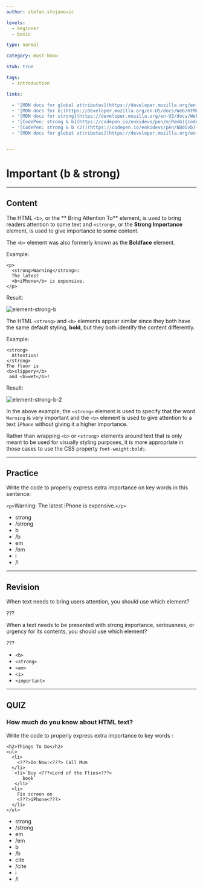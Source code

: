 ```yaml
---
author: stefan.stojanovic

levels:
  - beginner
  - basic

type: normal

category: must-know

stub: true

tags:
  - introduction

links:

  - '[MDN docs for global attributes](https://developer.mozilla.org/en-US/docs/Web/HTML/Global_attributes){website}'
  - '[MDN docs for b](https://developer.mozilla.org/en-US/docs/Web/HTML/Element/b){website}'
  - '[MDN docs for strong](https://developer.mozilla.org/en-US/docs/Web/HTML/Element/strong){website}'
  - '[CodePen: strong & b](https://codepen.io/enkidevs/pen/mjRemb){code}'
  - '[CodePen: strong & b (2)](https://codepen.io/enkidevs/pen/NBdGvb){code}'
  - '[MDN docs for globat attributes](https://developer.mozilla.org/en-US/docs/Web/HTML/Global_attributes){website}'


---
```

# Important (b & strong)
---
## Content

The HTML `<b>`, or the ** Bring Attention To** element, is used to bring readers attention to some text and `<strong>`, or the **Strong Importance** element, is used to give importance to some content.

The `<b>` element was also formerly known as the **Boldface** element.

Example:
```
<p>
  <strong>Warning</strong>:
  The latest
  <b>iPhone</b> is expensive.
</p>
```
Result:

![element-strong-b](%3Csvg%20xmlns%3D%22http%3A%2F%2Fwww.w3.org%2F2000%2Fsvg%22%20width%3D%22320%22%20height%3D%2278%22%3E%3Cg%20fill%3D%22none%22%20fill-rule%3D%22evenodd%22%3E%3Crect%20width%3D%22320%22%20height%3D%2278%22%20fill%3D%22%23FFF%22%20rx%3D%229%22%2F%3E%3Ctext%20fill%3D%22%23000%22%20font-family%3D%22Roboto-Bold%2C%20Roboto%22%20font-size%3D%2216%22%20font-weight%3D%22bold%22%3E%3Ctspan%20x%3D%2220%22%20y%3D%2234%22%3EWarning%3C%2Ftspan%3E%20%3Ctspan%20x%3D%2279.44531%22%20y%3D%2234%22%20font-family%3D%22Roboto-Regular%2C%20Roboto%22%20font-weight%3D%22normal%22%3E%3A%20The%20latest%20%3C%2Ftspan%3E%20%3Ctspan%20x%3D%22161.49219%22%20y%3D%2234%22%3EiPhone%3C%2Ftspan%3E%20%3Ctspan%20x%3D%22211.66406%22%20y%3D%2234%22%20font-family%3D%22Roboto-Regular%2C%20Roboto%22%20font-weight%3D%22normal%22%3E%20is%20%3C%2Ftspan%3E%20%3Ctspan%20x%3D%2220%22%20y%3D%2253%22%20font-family%3D%22Roboto-Regular%2C%20Roboto%22%20font-weight%3D%22normal%22%3Eexpensive.%3C%2Ftspan%3E%3C%2Ftext%3E%3C%2Fg%3E%3C%2Fsvg%3E)

<!--[View CodePen](https://codepen.io/enkidevs/pen/mjRemb)-->

The HTML `<strong>` and `<b>` elements appear similar since they both have the same default styling, **bold**, but they both identify the content differently.   

Example:
```
<strong>
  Attention!
</strong>
The floor is
<b>slippery</b>
 and <b>wet</b>!
```
Result:

![element-strong-b-2](%3Csvg%20xmlns%3D%22http%3A%2F%2Fwww.w3.org%2F2000%2Fsvg%22%20width%3D%22320%22%20height%3D%2278%22%3E%3Cg%20fill%3D%22none%22%20fill-rule%3D%22evenodd%22%3E%3Crect%20width%3D%22320%22%20height%3D%2278%22%20fill%3D%22%23FFF%22%20rx%3D%229%22%2F%3E%3Ctext%20fill%3D%22%23000%22%20font-family%3D%22Roboto-Bold%2C%20Roboto%22%20font-size%3D%2216%22%20font-weight%3D%22bold%22%3E%3Ctspan%20x%3D%2220%22%20y%3D%2234%22%3EAttention!%3C%2Ftspan%3E%20%3Ctspan%20x%3D%2291.0625%22%20y%3D%2234%22%20font-family%3D%22Roboto-Regular%2C%20Roboto%22%20font-weight%3D%22normal%22%3E%20The%20floor%20is%20%3C%2Ftspan%3E%20%3Ctspan%20x%3D%22178.3125%22%20y%3D%2234%22%3Eslippery%3C%2Ftspan%3E%20%3Ctspan%20x%3D%22235.69531%22%20y%3D%2234%22%20font-family%3D%22Roboto-Regular%2C%20Roboto%22%20font-weight%3D%22normal%22%3E%20and%20%3C%2Ftspan%3E%20%3Ctspan%20x%3D%2220%22%20y%3D%2253%22%3Ewet%3C%2Ftspan%3E%20%3Ctspan%20x%3D%2245.8125%22%20y%3D%2253%22%20font-family%3D%22Roboto-Regular%2C%20Roboto%22%20font-weight%3D%22normal%22%3E!%3C%2Ftspan%3E%3C%2Ftext%3E%3C%2Fg%3E%3C%2Fsvg%3E)

<!--[View CodePen](https://codepen.io/enkidevs/pen/NBdGvb)-->


In the above example, the `<strong>` element is used to specify that the word `Warning` is very important and the `<b>` element is used to give attention to a text `iPhone` without giving it a higher importance.

Rather than wrapping `<b>` or `<strong>` elements around text that is only meant to be used for visually styling purposes, it is more appropriate in those cases to use the CSS property `font-weight:bold;`.

---
## Practice

Write the code to properly express extra importance on key words in this sentence:

`<p>`<???>Warning<???>: The latest <???>iPhone<???> is expensive.`</p>`

* strong
* /strong
* b
* /b
* em
* /em
* i
* /i


---
## Revision

When text needs to bring users attention, you should use which element?

???

When a text needs to be presented with strong importance, seriousness, or urgency for its contents, you should use which element?

???

* `<b>`
* `<strong>`
* `<em>`
* `<i>`
* `<important>`

---
## QUIZ

### How much do you know about HTML text?

Write the code to properly express extra importance to key words :

```
<h2>Things To Do</h2>
<ul>
  <li>
    <???>Do Now:<???> Call Mum
  </li>
  `<li>`Buy <???>Lord of the Flies<???>
      book`
   </li>`
  <li>
    Fix screen on
    <???>iPhone<???>
  </li>
</ul>
```

* strong
* /strong
* em
* /em
* b
* /b
* cite
* /cite
* i
* /i
 
